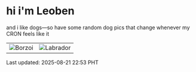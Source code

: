 # hi i'm Leoben

and i like dogs—so have some random dog pics that change whenever my CRON feels like it

|  |  |
|--------|----------|
| ![Borzoi](https://random-dog-vercel.vercel.app/api/random-borzoi?v=1755788036) | ![Labrador](https://random-dog-vercel.vercel.app/api/random-labrador?v=1755788036) |

Last updated: 2025-08-21 22:53 PHT
